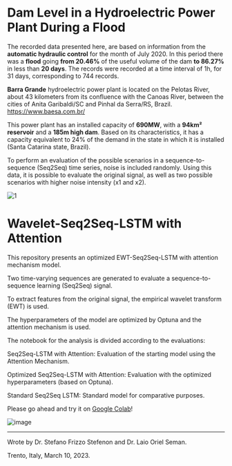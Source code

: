 # Dam Level in a Hydroelectric Power Plant During a Flood

The recorded data presented here, are based on information from the **automatic hydraulic control** for the month of July 2020. 
In this period there was a **flood** going **from 20.46%** of the useful volume of the dam **to 86.27%** in less than **20 days**. 
The records were recorded at a time interval of 1h, for 31 days, corresponding to 744 records.

**Barra Grande** hydroelectric power plant is located on the Pelotas River, about 43 kilometers from its confluence with the Canoas River, between the cities of Anita Garibaldi/SC and Pinhal da Serra/RS, Brazil.
https://www.baesa.com.br/

This power plant has an installed capacity of **690MW**, with a **94km² reservoir** and a **185m high dam**. Based on its characteristics, it has a capacity equivalent to 24% of the demand in the state in which it is installed (Santa Catarina state, Brazil).

To perform an evaluation of the possible scenarios in a sequence-to-sequence (Seq2Seq) time series, noise is included randomly. Using this data, it is possible to evaluate the original signal, as well as two possible scenarios with higher noise intensity (x1 and x2).

![1](https://user-images.githubusercontent.com/88292916/189348533-c9fcaf00-3b29-4f4f-a8a4-008c132676ef.png)

# Wavelet-Seq2Seq-LSTM with Attention

This repository presents an optimized EWT-Seq2Seq-LSTM with attention mechanism model.

Two time-varying sequences are generated to evaluate a sequence-to-sequence learning (Seq2Seq) signal.

To extract features from the original signal, the empirical wavelet transform (EWT) is used.

The hyperparameters of the model are optimized by Optuna and the attention mechanism is used.

The notebook for the analysis is divided according to the evaluations:

Seq2Seq-LSTM with Attention: Evaluation of the starting model using the Attention Mechanism.

Optimized Seq2Seq-LSTM with Attention: Evaluation with the optimized hyperparameters (based on Optuna).

Standard Seq2Seq LSTM: Standard model for comparative purposes.

Please go ahead and try it on [Google Colab](https://colab.research.google.com/github/SFStefenon/EWT-Seq2Seq-LSTM-Attention/blob/main/EWT_Seq2Seq_LSTM_Attention.ipynb)!

![image](https://user-images.githubusercontent.com/88292916/223674069-708ecf87-0bac-4abe-a16c-df7b05013a0f.png)

---

Wrote by Dr. Stefano Frizzo Stefenon and Dr. Laio Oriel Seman.

Trento, Italy, March 10, 2023.
